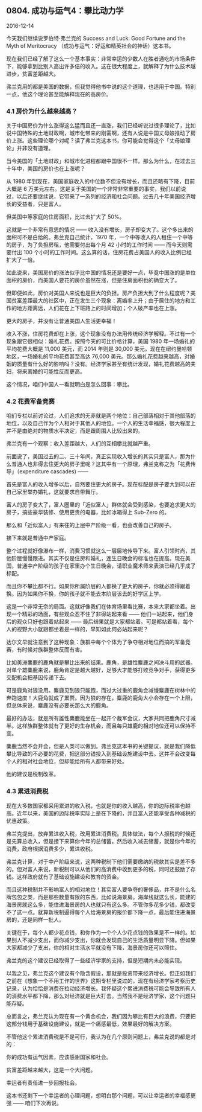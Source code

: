 ## 0804. 成功与运气4：攀比动力学

2016-12-14

今天我们继续说罗伯特·弗兰克的 Success and Luck: Good Fortune and the Myth of Meritocracy （成功与运气：好运和精英社会的神话）这本书。

现在我们已经了解了这么一个基本事实：非常幸运的少数人在胜者通吃的市场条件下，能够拿到比别人高出许多倍的收入。这在很大程度上，就解释了为什么技术越进步，贫富差距越大。

弗兰克用的都是美国的数据，但我觉得他书中说的这个道理，也适用于中国。特别一点，他这个理论甚至能解释现在的高房价。 

### 4.1 房价为什么越来越高？

关于中国房价为什么涨得这么猛而且还一直涨，我们已经听说过很多理论了，比如说中国特殊的土地财政啊，城市化带来的刚需啊，还有人说是中国丈母娘推动了房价上涨。这些理论哪个对呢？读了弗兰克这本书，你可能会觉得这个「丈母娘理论」并非没有道理。

当今美国的「土地财政」和城市化进程都跟中国很不一样。那么为什么，在过去三十年中，美国的房价也在上涨呢？

从 1980 年到现在，美国家庭收入的中位数不但没有增长，而且还略有下降，目前大概是 6 万美元左右。这是关于美国的一个非常非常重要的事实，我们以前说过，以后还要继续说，它带来了一系列的经济和社会问题。过去几十年美国经济增长的受益者，只是富人。

但美国中等家庭的住房面积，比过去扩大了 50%。

这就是一个非常有意思的情况 —— 收入没有增长，房子却变大了。这个多出来的面积可不是白给的。弗兰克自己统计，1970 年，一个中等收入的人租住一个中等的房子，为了负担房租，他需要付出每个月 42 小时的工作时间 —— 而今天则需要付出 100 个小时的工作时间。这么算的话，住房花费占美国人的收入比例已经扩大了一倍。

如此说来，美国房价的涨法似乎比中国的情况还是要好一点，毕竟中国涨的是单位面积的房价，而美国人要花的房价虽然在涨，但是住房面积也的确变大了。

但即便如此，房价对美国人来说也是巨大的负担。房产负担大到了什么程度呢？美国贫富差距最大的社区中，正在发生三个现象：离婚率上升；由于居住的地方和工作的地方距离远，人们花在上下班路上的时间增加；个人破产率也在上涨。

更大的房子，并没有让普通美国人生活更幸福！

收入不涨，住房花费却在上涨，这个现象没有办法用传统经济学解释。不过有一个现象跟它很相似：婚礼花费。按照今天的可比价格计算，美国 1980 年一场婚礼的平均花费大概是 11,000 美元，而 2014 年则是 30,000 美元。现在在纽约曼哈顿地区，一场婚礼的平均花费甚至高达 76,000 美元。那么婚礼花费越来越高，对婚姻的质量有什么好的影响吗？没有。经济学家甚至有统计发现，婚礼花费越高的夫妇，将来离婚的可能性反而更高。

这个情况，咱们中国人一看就明白是怎么回事：攀比。 

### 4.2 花费军备竞赛

咱们专栏以前讨论过，人们追求的无非就是两个地位：自己部落相对于其他部落的地位，以及自己作为个人相对于其他人的地位。一个人的生活幸福感，很大程度上并不是由绝对的物质水平决定，而是跟周围人比较出来的。

弗兰克有一个观察：收入差距越大，人们的互相攀比就越严重。

前面说了，美国过去的二、三十年间，真正实现收入增长的其实只是富人，那为什么普通人也非得去住更大的房子里呢？这其中有一个原理，弗兰克称之为「花费传导」（expenditure cascades) ——

首先是富人的收入增多以后，自然要住更大的房子。现在标配是房子要大到可以在自己家里举办婚礼，这就要求自带舞厅。

富人的房子变大了，富人圈里的「近似富人」群体就会受到感染，也要追求更大的房子，搞些豪华装修、使用更贵的电器，比如冰箱得上 Sub-Zero 的。

那么和「近似富人」有来往的上层中产阶级一看，也会改善自己的房子。

接下来就是普通中产家庭。

整个过程就好像瀑布一样，消费习惯就这么一层层地传导下来。富人引领时尚，其他阶层慢慢跟进。其实不仅是住房和婚礼，连生日晚会的标准也在提高。现在美国，普通中产阶级的孩子在家里办个生日晚会，请职业魔术师来表演已经几乎成了标配。

而且你不攀比都不行。如果你所属阶层的人都换了更大的房子，你就必须得跟着换。因为如果你不换，你的孩子就不能去本阶层该去的好学区上学。

这是一个非常无奈的局面。这就好像我们在体育场里看比赛，本来大家都坐着。出现一个精彩的场面，有些观众忍不住了非得站起来看 —— 他们一站起来，他们身后的观众只好也跟着站起来 —— 最后结果就是大家都站着。可是都站着看，每个人的视野大小就跟都坐着是一样的，早知如此何必站起来呢？

达尔文早就注意到了这种现象：族群中每个个体为了争夺相对地位而搞的军备竞赛，有时候对族群整体反而有害。

比如美洲麋鹿的鹿角就是攀比出来的结果。鹿角，是雄性麋鹿之间决斗用的武器。对单个雄麋鹿来说，鹿角肯定是越大越好，足够大才能够打败竞争对手，获得更多交配机会把基因传递下去。

可是鹿角对狼没用。麋鹿见到狼只能跑，而过大过重的鹿角会减慢麋鹿在树林中的奔跑速度！大鹿角就成了累赘。因为狼的存在，麋鹿的鹿角大小会存在一个上限，但总体来说，麋鹿没有必要长那么大的鹿角。

最好的办法，就是所有雄性麋鹿能坐在一起开个裁军会议，大家共同把鹿角尺寸减半。这样族群整体就有了更好的生存机会，而且每只雄鹿的相对地位还可以保持不变。

麋鹿当然不会开会，但是人类可以做到。弗兰克这本书的关键提议，就是我们降低攀比导致的不必要的花费，把这部分钱投入到基础设施建设中去。这并不会改变每个人的相对社会地位，但却能给所有人都带来好处。

他的建议是税制改革。 

### 4.3 累进消费税

现在大多数国家都采用累进的收入税，也就是你的收入越高，你的边际税率也越高。近年以来，美国的边际税率实际上是在下降的，并且富人还能享受各种减税的优惠政策。

弗兰克提出，放弃累进收入税，改用累进消费税。具体做法，每个人报税的时候还是先算总收入，但是接下来算你今年的总储蓄。然后收入减去储蓄，就是你今年的消费，政府根据消费多少，累进收税。

弗兰克计算，对于中产阶级来说，这两种税制下他们需要缴纳的税款其实是差不多的。但对富人来说，新税制可以从他们的高消费中收到更多的税，同时还鼓励了存钱。这样政府就有了基础设施建设和教育的资金。

而且这种税制并不影响富人的相对地位！其实富人要争夺的奢侈品，并不是什么名牌包包之类，而是那些数量有限的东西，比如说海景房。海岸线就这么长，能建的海景房就这么多，能住进海景房的人也就只有这么多。不管你多花多少钱，都改变不了这一点。就算新税制逼得每个人给海景房的报价都下降一点，最后能住进海景房的，还是同样一批人。

关键在于，每个人都少花点钱，和你作为一个个人少花点钱的效果是不一样的。如果别人不减少支出，而你减少支出，你就会发现自己的生活质量明显下降。但如果大家都减少了支出，你的相对生活水平就没有下降，海景房你还可以照住。

弗兰克的这个建议已经取得了一些经济学家的支持，但是短期内未必能实现。

以我之见，弗兰克这个建议有个隐含假设，那就是投资带来经济增长。但正如我们之前在《想象一个不用工作的世界》这期专栏里说过的，现在有经济学家考察历史记录，认为恰恰是消费在拉动经济增长。我怀疑这个累进消费税可能会导致所有人的消费水平都下降，那么对经济就是巨大打击。当然我不是经济学家，这个问题只能存疑。

总而言之，弗兰克认为现在有一个黄金机会，我们因为攀比有巨大的浪费，只要把这部分钱用于基础设施建设，就是一个痛感最低，效果最好的解决方案。

不管他这个累进消费税是不是可行，我认为在几个原则问题上，弗兰克说的都是对的：

你的成功有运气因素，应该感谢国家和社会。

贫富差距越来越大，这是一个大问题。

幸运者有责任进一步回报社会。

这本书还剩下一个幸运者的心理问题，想明白那个问题，可以让幸运者的幸福感更强 —— 咱们下次再说。
